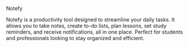 Notefy 

Notefy is a productivity tool designed to streamline your daily tasks. It allows you to take notes, create to-do lists, plan lessons, set study reminders, and receive notifications, all in one place. Perfect for students and professionals looking to stay organized and efficient.
